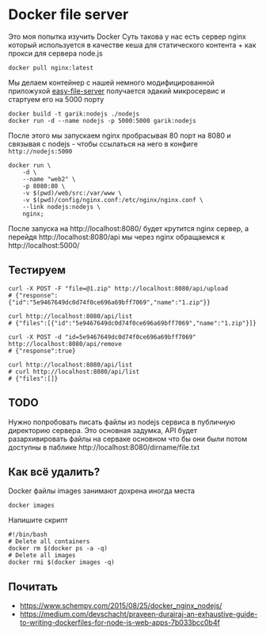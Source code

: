 # Docker file server

Это моя попытка изучить Docker
Суть такова у нас есть сервер nginx который используется в качестве кеша для статического контента + как прокси для сервера node.js 
```SH
docker pull nginx:latest
```

Мы делаем контейнер с нашей немного модифицированной приложухой [easy-file-server](https://github.com/Garik-/easy-file-server) получается эдакий микросервис и стартуем его на 5000 порту

```SH
docker build -t garik:nodejs ./nodejs
docker run -d --name nodejs -p 5000:5000 garik:nodejs
```

После этого мы запускаем nginx пробрасывая 80 порт на 8080 и связывая с nodejs - чтобы ссылаться на него в конфиге `http://nodejs:5000`
```SH
docker run \
	-d \
	--name "web2" \
	-p 8080:80 \
	-v $(pwd)/web/src:/var/www \
	-v $(pwd)/config/nginx.conf:/etc/nginx/nginx.conf \
	--link nodejs:nodejs \
	nginx;
```

После запуска на http://localhost:8080/ будет крутится nginx сервер, а перейдя http://localhost:8080/api мы через nginx обращаемся к http://localhost:5000/

## Тестируем
```SH
curl -X POST -F "file=@1.zip" http://localhost:8080/api/upload
# {"response":{"id":"5e9467649dc0d74f0ce696a69bff7069","name":"1.zip"}}

curl http://localhost:8080/api/list
# {"files":[{"id":"5e9467649dc0d74f0ce696a69bff7069","name":"1.zip"}]}

curl -X POST -d "id=5e9467649dc0d74f0ce696a69bff7069" http://localhost:8080/api/remove
# {"response":true}

curl http://localhost:8080/api/list
# curl http://localhost:8080/api/list
# {"files":[]}
```

## TODO
Нужно попробовать писать файлы из nodejs сервиса в публичную директорию сервера. Это основная задумка, API будет разархивировать файлы на серваке основном что бы они были потом доступны в паблике http://localhost:8080/dirname/file.txt

## Как всё удалить?

Docker файлы images занимают дохрена иногда места
```SH
docker images
```

Напишите скрипт
```SH
#!/bin/bash
# Delete all containers
docker rm $(docker ps -a -q)
# Delete all images
docker rmi $(docker images -q)
```

## Почитать
- https://www.schempy.com/2015/08/25/docker_nginx_nodejs/
- https://medium.com/devschacht/praveen-durairaj-an-exhaustive-guide-to-writing-dockerfiles-for-node-js-web-apps-7b033bcc0b4f